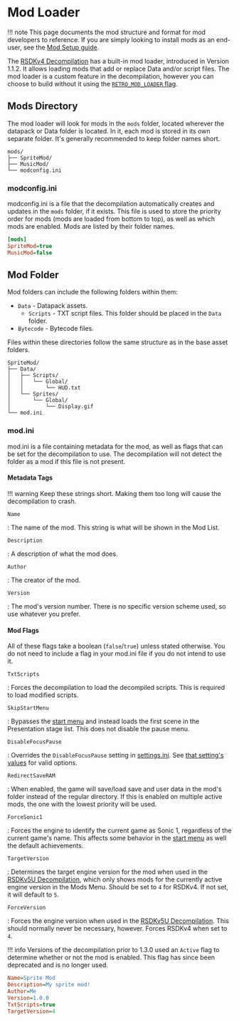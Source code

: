 # Mod Loader

!!! note
    This page documents the mod structure and format for mod developers to reference. If you are simply looking to install mods as an end-user, see the [Mod Setup guide](/Guides/RSDKv4/Decompilation/ModSetup.md).

The [RSDKv4 Decompilation](README.md) has a built-in mod loader, introduced in Version 1.1.2. It allows loading mods that add or replace Data and/or script files. The mod loader is a custom feature in the decompilation, however you can choose to build without it using the [`RETRO_MOD_LOADER` flag](/Guides/RSDKv4/Decompilation/Building.md#build-flags).

## Mods Directory

The mod loader will look for mods in the `mods` folder, located wherever the datapack or Data folder is located. In it, each mod is stored in its own separate folder. It's generally recommended to keep folder names short.

``` title="Example structure"
mods/
├── SpriteMod/
├── MusicMod/
└── modconfig.ini
```

### modconfig.ini

modconfig.ini is a file that the decompilation automatically creates and updates in the `mods` folder, if it exists. This file is used to store the priority order for mods (mods are loaded from bottom to top), as well as which mods are enabled. Mods are listed by their folder names.

```ini title="Example modconfig.ini"
[mods]
SpriteMod=true
MusicMod=false
```

## Mod Folder

Mod folders can include the following folders within them:

- `Data` - Datapack assets.
    - `Scripts` - TXT script files. This folder should be placed in the `Data` folder.
- `Bytecode` - Bytecode files.

Files within these directories follow the same structure as in the base asset folders.

``` title="Example mod structure"
SpriteMod/
├── Data/
│   ├── Scripts/
│   │   └── Global/
│   │       └── HUD.txt
│   └── Sprites/
│       └── Global/
│           └── Display.gif
└── mod.ini
```

### mod.ini

mod.ini is a file containing metadata for the mod, as well as flags that can be set for the decompilation to use. The decompilation will not detect the folder as a mod if this file is not present.

#### Metadata Tags

!!! warning
    Keep these strings short. Making them too long will cause the decompilation to crash.

`Name`

:   The name of the mod. This string is what will be shown in the Mod List.

`Description`

:   A description of what the mod does.

`Author`

:   The creator of the mod.

`Version`

:   The mod's version number. There is no specific version scheme used, so use whatever you prefer.

#### Mod Flags

All of these flags take a boolean (`false`/`true`) unless stated otherwise. You do not need to include a flag in your mod.ini file if you do not intend to use it.

`TxtScripts`

:   Forces the decompilation to load the decompiled scripts. This is required to load modified scripts.

`SkipStartMenu`

:   Bypasses the [start menu] and instead loads the first scene in the Presentation stage list. This does not disable the pause menu.

`DisableFocusPause`

:   Overrides the `DisableFocusPause` setting in [settings.ini](SettingsINI.md). See [that setting's values](SettingsINI.md#disablefocuspause-options) for valid options.

`RedirectSaveRAM`

:   When enabled, the game will save/load save and user data in the mod's folder instead of the regular directory. If this is enabled on multiple active mods, the one with the lowest priority will be used.

`ForceSonic1`

:   Forces the engine to identify the current game as Sonic 1, regardless of the current game's name. This affects some behavior in the [start menu] as well the default achievements.

  [start menu]: TODO

`TargetVersion`

:   Determines the target engine version for the mod when used in the [RSDKv5U Decompilation], which only shows mods for the currently active engine version in the Mods Menu. Should be set to `4` for RSDKv4. If not set, it will default to `5`.

`ForceVersion`

:   Forces the engine version when used in the [RSDKv5U Decompilation]. This should normally never be necessary, however. Forces RSDKv4 when set to `4`.

  [RSDKv5U Decompilation]: /RSDKv5/Decompilation/README.md

!!! info
    Versions of the decompilation prior to 1.3.0 used an `Active` flag to determine whether or not the mod is enabled. This flag has since been deprecated and is no longer used.

```ini title="Example mod.ini file"
Name=Sprite Mod
Description=My sprite mod!
Author=Me
Version=1.0.0
TxtScripts=true
TargetVersion=4
```
